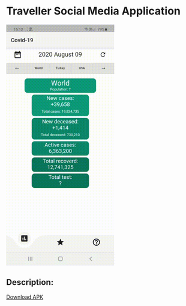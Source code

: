 # Traveller Social Media Application


![](https://github.com/alihan98ersoy/Covid-19/blob/master/Media/media.gif)

## Description:


[Download APK](https://github.com/Gizemsolum/Traveller-Social-Media/raw/master/travellersocialmedia.apk)
